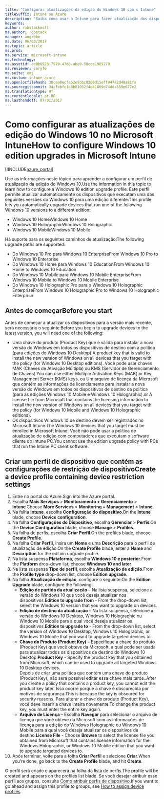 ```yaml
---
title: "Configurar atualizações da edição do Windows 10 com o Intune"
titleSuffix: Intune on Azure
description: "Saiba como usar o Intune para fazer atualização dos dispositivos Windows 10 gerenciados para outra edição."
keywords: 
author: robstackmsft
ms.author: robstack
manager: angrobe
ms.date: 06/03/2017
ms.topic: article
ms.prod: 
ms.service: microsoft-intune
ms.technology: 
ms.assetid: ae8b6528-7979-47d8-abe0-58cea1905270
ms.reviewer: coryfe
ms.suite: ems
ms.custom: intune-azure
ms.openlocfilehash: 30cea0ecfa62e9bbc0200d15eff94782d48a81fa
ms.sourcegitcommit: 34cfebfc1d8b81032f4d41869d74dda559e677e2
ms.translationtype: HT
ms.contentlocale: pt-BR
ms.lasthandoff: 07/01/2017
---
```

# <span data-ttu-id="cdf8b-103">Como configurar as atualizações de edição do Windows 10 no Microsoft Intune</span><span class="sxs-lookup"><span data-stu-id="cdf8b-103">How to configure Windows 10 edition upgrades in Microsoft Intune</span></span>
<a id="how-to-configure-windows-10-edition-upgrades-in-microsoft-intune" class="xliff"></a>

[!INCLUDE[azure_portal](./includes/azure_portal.md)]

<span data-ttu-id="cdf8b-104">Use as informações neste tópico para aprender a configurar um perfil de atualização da edição do Windows 10.</span><span class="sxs-lookup"><span data-stu-id="cdf8b-104">Use the information in this topic to learn how to configure a Windows 10 edition upgrade profile.</span></span> <span data-ttu-id="cdf8b-105">Este perfil permite atualizar automaticamente os dispositivos que executam uma das seguintes versões do Windows 10 para uma edição diferente:</span><span class="sxs-lookup"><span data-stu-id="cdf8b-105">This profile lets you automatically upgrade devices that run one of the following Windows 10 versions to a different edition:</span></span>

- <span data-ttu-id="cdf8b-106">Windows 10 Home</span><span class="sxs-lookup"><span data-stu-id="cdf8b-106">Windows 10 Home</span></span>
- <span data-ttu-id="cdf8b-107">Windows 10 Holographic</span><span class="sxs-lookup"><span data-stu-id="cdf8b-107">Windows 10 Holographic</span></span>
- <span data-ttu-id="cdf8b-108">Windows 10 Mobile</span><span class="sxs-lookup"><span data-stu-id="cdf8b-108">Windows 10 Mobile</span></span>


<span data-ttu-id="cdf8b-109">Há suporte para os seguintes caminhos de atualização:</span><span class="sxs-lookup"><span data-stu-id="cdf8b-109">The following upgrade paths are supported:</span></span>

- <span data-ttu-id="cdf8b-110">Do Windows 10 Pro para Windows 10 Enterprise</span><span class="sxs-lookup"><span data-stu-id="cdf8b-110">From Windows 10 Pro to Windows 10 Enterprise</span></span>
- <span data-ttu-id="cdf8b-111">Do Windows 10 Home para Windows 10 Education</span><span class="sxs-lookup"><span data-stu-id="cdf8b-111">From Windows 10 Home to Windows 10 Education</span></span>
- <span data-ttu-id="cdf8b-112">Do Windows 10 Mobile para Windows 10 Mobile Enterprise</span><span class="sxs-lookup"><span data-stu-id="cdf8b-112">From Windows 10 Mobile to Windows 10 Mobile Enterprise</span></span>
- <span data-ttu-id="cdf8b-113">Do Windows 10 Holographic Pro para o Windows 10 Holographic Enterprise</span><span class="sxs-lookup"><span data-stu-id="cdf8b-113">From Windows 10 Holographic Pro to Windows 10 Holographic Enterprise</span></span>


## <span data-ttu-id="cdf8b-114">Antes de começar</span><span class="sxs-lookup"><span data-stu-id="cdf8b-114">Before you start</span></span>
<a id="before-you-start" class="xliff"></a>
<span data-ttu-id="cdf8b-115">Antes de começar a atualizar os dispositivos para a versão mais recente, será necessário o seguinte:</span><span class="sxs-lookup"><span data-stu-id="cdf8b-115">Before you begin to upgrade devices to the latest version, you will need one of the following:</span></span>

- <span data-ttu-id="cdf8b-116">Uma chave do produto (Product Key) que é válida para instalar a nova versão do Windows em todos os dispositivos de destino com a política (para edições do Windows 10 Desktop).</span><span class="sxs-lookup"><span data-stu-id="cdf8b-116">A product key that is valid to install the new version of Windows on all devices that you target with the policy (for Windows 10 Desktop editions).</span></span> <span data-ttu-id="cdf8b-117">Você pode usar chaves MAK (Chaves de Ativação Múltipla) ou KMS (Servidor de Gerenciamento de Chaves).</span><span class="sxs-lookup"><span data-stu-id="cdf8b-117">You can use either Multiple Activation Keys (MAK) or Key Management Server (KMS) keys.</span></span> <span data-ttu-id="cdf8b-118">ou Um arquivo de licença da Microsoft que contém as informações de licenciamento para instalar a nova versão do Windows em todos os dispositivos de destino da política (para as edições Windows 10 Mobile e Windows 10 Holographic).</span><span class="sxs-lookup"><span data-stu-id="cdf8b-118">or A license file from Microsoft that contains the licensing information to install the new version of Windows on all devices that you target with the policy (for Windows 10 Mobile and Windows 10 Holographic editions).</span></span>
- <span data-ttu-id="cdf8b-119">Os dispositivos Windows 10 de destino devem ser registrados no Microsoft Intune.</span><span class="sxs-lookup"><span data-stu-id="cdf8b-119">The Windows 10 devices that you target must be enrolled in Microsoft Intune.</span></span> <span data-ttu-id="cdf8b-120">Você não pode usar a política de atualização de edição com computadores que executam o software cliente do Intune PC.</span><span class="sxs-lookup"><span data-stu-id="cdf8b-120">You cannot use the edition upgrade policy with PCs that run the Intune PC client software.</span></span>

## <span data-ttu-id="cdf8b-121">Criar um perfil de dispositivo que contém as configurações de restrição de dispositivo</span><span class="sxs-lookup"><span data-stu-id="cdf8b-121">Create a device profile containing device restriction settings</span></span>
<a id="create-a-device-profile-containing-device-restriction-settings" class="xliff"></a>

1. <span data-ttu-id="cdf8b-122">Entre no portal do Azure.</span><span class="sxs-lookup"><span data-stu-id="cdf8b-122">Sign into the Azure portal.</span></span>
2. <span data-ttu-id="cdf8b-123">Escolha **Mais Serviços** > **Monitoramento + Gerenciamento** > **Intune**.</span><span class="sxs-lookup"><span data-stu-id="cdf8b-123">Choose **More Services** > **Monitoring + Management** > **Intune**.</span></span>
3. <span data-ttu-id="cdf8b-124">Na folha **Intune**, escolha **Configuração do dispositivo**.</span><span class="sxs-lookup"><span data-stu-id="cdf8b-124">On the **Intune** blade, choose **Device configuration**.</span></span>
2. <span data-ttu-id="cdf8b-125">Na folha **Configurações do Dispositivo**, escolha **Gerenciar** > **Perfis**.</span><span class="sxs-lookup"><span data-stu-id="cdf8b-125">On the **Device Configuration** blade, choose **Manage** > **Profiles**.</span></span>
3. <span data-ttu-id="cdf8b-126">Na folha de perfis, escolha **Criar Perfil**.</span><span class="sxs-lookup"><span data-stu-id="cdf8b-126">On the profiles blade, choose **Create Profile**.</span></span>
4. <span data-ttu-id="cdf8b-127">Na folha **Criar Perfil**, insira um **Nome** e uma **Descrição** para o perfil de atualização de edição.</span><span class="sxs-lookup"><span data-stu-id="cdf8b-127">On the **Create Profile** blade, enter a **Name** and **Description** for the edition upgrade profile.</span></span>
5. <span data-ttu-id="cdf8b-128">Na lista suspensa **Plataforma**, escolha **Windows 10 e posterior**.</span><span class="sxs-lookup"><span data-stu-id="cdf8b-128">From the **Platform** drop-down list, choose **Windows 10 and later**.</span></span>
6. <span data-ttu-id="cdf8b-129">Na lista suspensa **Tipo de perfil**, escolha **Atualização de edição**.</span><span class="sxs-lookup"><span data-stu-id="cdf8b-129">From the **Profile type** drop-down list, choose **Edition upgrade**.</span></span>
7. <span data-ttu-id="cdf8b-130">Na folha **Atualização de edição**, configure o seguinte:</span><span class="sxs-lookup"><span data-stu-id="cdf8b-130">On the **Edition Upgrade** blade, configure the following:</span></span>
    - <span data-ttu-id="cdf8b-131">**Edição de partida da atualização** – Na lista suspensa, selecione a versão do Windows 10 que você deseja atualizar nos dispositivos.</span><span class="sxs-lookup"><span data-stu-id="cdf8b-131">**Edition to upgrade from** - From the drop-down list, select the Windows 10 version that you want to upgrade on devices.</span></span>
    - <span data-ttu-id="cdf8b-132">**Edição de destino da atualização** – Na lista suspensa, selecione a versão do Windows 10 Desktop, Windows 10 Holographic ou Windows 10 Mobile para a qual você deseja atualizar os dispositivos.</span><span class="sxs-lookup"><span data-stu-id="cdf8b-132">**Edition to upgrade to** - From the drop-down list, select the version of Windows 10 Desktop, Windows 10 Holographic, or Windows 10 Mobile that you want to upgrade targeted devices to.</span></span>
    - <span data-ttu-id="cdf8b-133">**Chave do Produto (Product Key)** – Especifique a chave do produto (Product Key) que você obteve da Microsoft, a qual pode ser usada para atualizar todos os dispositivos de destino do Windows 10 Desktop.</span><span class="sxs-lookup"><span data-stu-id="cdf8b-133">**Product Key** - Specify the product key that you obtained from Microsoft, which can be used to upgrade all targeted Windows 10 Desktop devices.</span></span><br><span data-ttu-id="cdf8b-134">Depois de criar uma política que contém uma chave do produto (Product Key), não será possível editar essa chave mais tarde.</span><span class="sxs-lookup"><span data-stu-id="cdf8b-134">.After you create a policy that contains a product key, you cannot edit the product key later.</span></span> <span data-ttu-id="cdf8b-135">Isso ocorre porque a chave é obscurecida por motivos de segurança.</span><span class="sxs-lookup"><span data-stu-id="cdf8b-135">This is because the key is obscured for security reasons.</span></span> <span data-ttu-id="cdf8b-136">Para alterar a chave do produto (Product Key), você deve inserir a chave inteira novamente.</span><span class="sxs-lookup"><span data-stu-id="cdf8b-136">To change the product key, you must enter the entire key again.</span></span>
    - <span data-ttu-id="cdf8b-137">**Arquivo de Licença** – Escolha **Navegar** para selecionar o arquivo de licença que você obteve da Microsoft com as informações de licença para a edição do Windows Holographic ou Windows 10 Mobile para a qual você deseja atualizar os dispositivos de destino.</span><span class="sxs-lookup"><span data-stu-id="cdf8b-137">**License File** - Choose **Browse** to select the license file you obtained from Microsoft that contains license information for the Windows Holographic, or Windows 10 Mobile edition that you want to upgrade targeted devices to.</span></span>
8. <span data-ttu-id="cdf8b-138">Após terminar, volte para a folha **Criar Perfil** e selecione **Criar**.</span><span class="sxs-lookup"><span data-stu-id="cdf8b-138">When you're done, go back to the **Create Profile** blade, and hit **Create**.</span></span>

<span data-ttu-id="cdf8b-139">O perfil será criado e aparecerá na folha da lista de perfis.</span><span class="sxs-lookup"><span data-stu-id="cdf8b-139">The profile will be created and appears on the profiles list blade.</span></span>
<span data-ttu-id="cdf8b-140">Se você desejar atribuir esse perfil aos grupos, consulte [Como atribuir perfis de dispositivo](device-profile-assign.md).</span><span class="sxs-lookup"><span data-stu-id="cdf8b-140">If you want to go ahead and assign this profile to groups, see [How to assign device profiles](device-profile-assign.md).</span></span>

